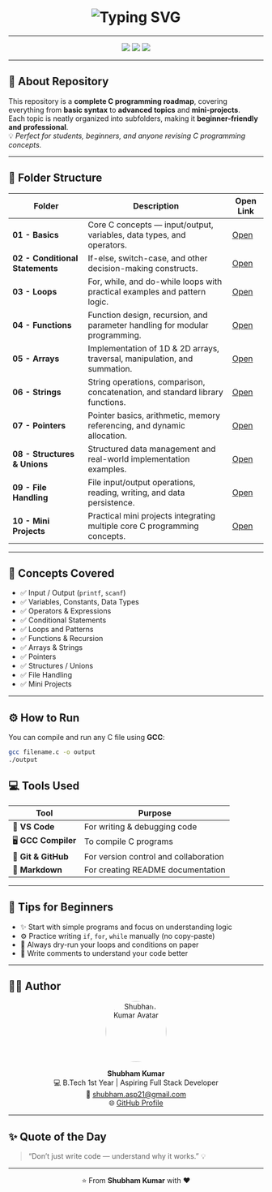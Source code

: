 <!-- 🌟 C Programming Repository by Shubham Kumar -->

<h1 align="center">
  <img src="https://readme-typing-svg.herokuapp.com?font=Fira+Code&pause=1000&color=00FFB3&center=true&vCenter=true&width=600&lines=Welcome+to+C+Programming+Repository!;Learn+Coding+from+Basics+to+Advanced;Created+by+Shubham+Kumar+💻" alt="Typing SVG" />
</h1>

---

<p align="center">
  <img src="https://img.shields.io/badge/Language-C-blue.svg?style=for-the-badge&logo=c&logoColor=white" />
  <img src="https://img.shields.io/badge/IDE-VS%20Code-0078D4?style=for-the-badge&logo=visual-studio-code&logoColor=white" />
  <img src="https://img.shields.io/badge/Platform-GitHub-black?style=for-the-badge&logo=github" />
</p>

---

## 🧭 About Repository  

This repository is a **complete C programming roadmap**, covering everything from **basic syntax** to **advanced topics** and **mini-projects**.  
Each topic is neatly organized into subfolders, making it **beginner-friendly and professional**.  
💡 *Perfect for students, beginners, and anyone revising C programming concepts.*

---

## 📂 Folder Structure

| Folder | Description | Open Link |
|--------|--------------|-----------|
| **01 - Basics** | Core C concepts — input/output, variables, data types, and operators. | [Open](./01_Basics) |
| **02 - Conditional Statements** | If-else, switch-case, and other decision-making constructs. | [Open](./02_Conditional_Statements) |
| **03 - Loops** | For, while, and do-while loops with practical examples and pattern logic. | [Open](./03_Loops) |
| **04 - Functions** | Function design, recursion, and parameter handling for modular programming. | [Open](./04_Functions) |
| **05 - Arrays** | Implementation of 1D & 2D arrays, traversal, manipulation, and summation. | [Open](./05_Arrays) |
| **06 - Strings** | String operations, comparison, concatenation, and standard library functions. | [Open](./06_Strings) |
| **07 - Pointers** | Pointer basics, arithmetic, memory referencing, and dynamic allocation. | [Open](./07_Pointers) |
| **08 - Structures & Unions** | Structured data management and real-world implementation examples. | [Open](./08_Structures_&_Unions) |
| **09 - File Handling** | File input/output operations, reading, writing, and data persistence. | [Open](./09_File_Handling) |
| **10 - Mini Projects** | Practical mini projects integrating multiple core C programming concepts. | [Open](./10_Mini_Projects) |

---

## 🧠 Concepts Covered  

- ✅ Input / Output (`printf`, `scanf`)  
- ✅ Variables, Constants, Data Types  
- ✅ Operators & Expressions  
- ✅ Conditional Statements  
- ✅ Loops and Patterns  
- ✅ Functions & Recursion  
- ✅ Arrays & Strings  
- ✅ Pointers  
- ✅ Structures / Unions  
- ✅ File Handling  
- ✅ Mini Projects  

---

## ⚙️ How to Run  

You can compile and run any C file using **GCC**:

```bash
gcc filename.c -o output
./output
```

## 💻 Tools Used  

| Tool | Purpose |
|------|----------|
| 🧠 **VS Code** | For writing & debugging code |
| 🖥️ **GCC Compiler** | To compile C programs |
| 🐙 **Git & GitHub** | For version control and collaboration |
| 📘 **Markdown** | For creating README documentation |

---

## 🔰 Tips for Beginners  

- ✨ Start with simple programs and focus on understanding logic  
- ⚙️ Practice writing `if`, `for`, `while` manually (no copy-paste)  
- 🔄 Always dry-run your loops and conditions on paper  
- 🧩 Write comments to understand your code better  

---

## 👨‍💻 Author  

<p align="center">
  <img src="https://avatars.githubusercontent.com/shubham21-star" width="120" style="border-radius:50%;" alt="Shubham Kumar Avatar"/>
</p>

<p align="center">
  <b>Shubham Kumar</b><br>
  💻 B.Tech 1st Year | Aspiring Full Stack Developer<br>
  📧 <a href="mailto:shubham.asp21@gmail.com">shubham.asp21@gmail.com</a><br>
  🌐 <a href="https://github.com/shubham21-star" target="_blank">GitHub Profile</a>
</p>

---

## ✨ Quote of the Day  

> “Don’t just write code — understand why it works.” 💡  

---

<p align="center">⭐ From <b>Shubham Kumar</b> with ❤️</p>
